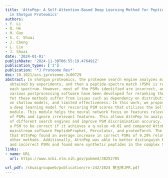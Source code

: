 ```yaml
---
title: 'AttnPep: A Self-Attention-Based Deep Learning Method for Peptide Identification
  in Shotgun Proteomics'
authors:
- Y. Li
- Q. He
- H. Guo
- S. C. Shuai
- J. Cheng
- L. Liu
- J. Shuai
date: '2024-01-01'
publishDate: '2024-11-30T06:55:19.476491Z'
publication_types: ['2']
publication: '*J Proteome Res*'
doi: 10.1021/acs.jproteome.3c00729
abstract: In shotgun proteomics, the proteome search engine analyzes mass spectra
  obtained by experiments, and then a peptide-spectra match (PSM) is reported for
  each spectrum. However, most of the PSMs identified are incorrect, and therefore
  various postprocessing software have been developed for reranking the peptide identifications.
  Yet these methods suffer from issues such as dependency on distribution, reliance
  on shallow models, and limited effectiveness. In this work, we propose AttnPep,
  a deep learning model for rescoring PSM scores that utilizes the Self-Attention
  module. This module helps the neural network focus on features relevant to the classification
  of PSMs and ignore irrelevant features. This allows AttnPep to analyze the output
  of different search engines and improve PSM discrimination accuracy. We considered
  a PSM to be correct if it achieves a q-value <0.01 and compared AttnPep with existing
  mainstream software PeptideProphet, Percolator, and proteoTorch. The results indicated
  that AttnPep found an average increase in correct PSMs of 9.29% relative to the
  other methods. Additionally, AttnPep was able to better distinguish between correct
  and incorrect PSMs and found more synthetic peptides in the complex SWATH data set.
links:
- name: URL
  url: https://www.ncbi.nlm.nih.gov/pubmed/38252705

url_pdf: /shuaigroupweb/publication/rn-242/2024 黎玉林JPR.pdf
---
```


